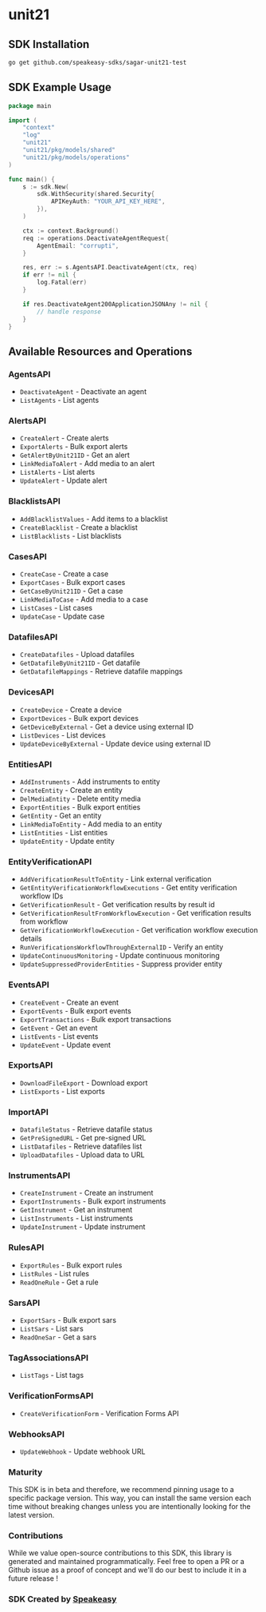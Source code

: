 # unit21

<!-- Start SDK Installation -->
## SDK Installation

```bash
go get github.com/speakeasy-sdks/sagar-unit21-test
```
<!-- End SDK Installation -->

## SDK Example Usage
<!-- Start SDK Example Usage -->
```go
package main

import (
    "context"
    "log"
    "unit21"
    "unit21/pkg/models/shared"
    "unit21/pkg/models/operations"
)

func main() {
    s := sdk.New(
        sdk.WithSecurity(shared.Security{
            APIKeyAuth: "YOUR_API_KEY_HERE",
        }),
    )

    ctx := context.Background()    
    req := operations.DeactivateAgentRequest{
        AgentEmail: "corrupti",
    }

    res, err := s.AgentsAPI.DeactivateAgent(ctx, req)
    if err != nil {
        log.Fatal(err)
    }

    if res.DeactivateAgent200ApplicationJSONAny != nil {
        // handle response
    }
}
```
<!-- End SDK Example Usage -->

<!-- Start SDK Available Operations -->
## Available Resources and Operations


### AgentsAPI

* `DeactivateAgent` - Deactivate an agent
* `ListAgents` - List agents

### AlertsAPI

* `CreateAlert` - Create alerts
* `ExportAlerts` - Bulk export alerts
* `GetAlertByUnit21ID` - Get an alert
* `LinkMediaToAlert` - Add media to an alert
* `ListAlerts` - List alerts
* `UpdateAlert` - Update alert

### BlacklistsAPI

* `AddBlacklistValues` - Add items to a blacklist
* `CreateBlacklist` - Create a blacklist
* `ListBlacklists` - List blacklists

### CasesAPI

* `CreateCase` - Create a case
* `ExportCases` - Bulk export cases
* `GetCaseByUnit21ID` - Get a case
* `LinkMediaToCase` - Add media to a case
* `ListCases` - List cases
* `UpdateCase` - Update case

### DatafilesAPI

* `CreateDatafiles` - Upload datafiles
* `GetDatafileByUnit21ID` - Get datafile
* `GetDatafileMappings` - Retrieve datafile mappings

### DevicesAPI

* `CreateDevice` - Create a device
* `ExportDevices` - Bulk export devices
* `GetDeviceByExternal` - Get a device using external ID
* `ListDevices` - List devices
* `UpdateDeviceByExternal` - Update device using external ID

### EntitiesAPI

* `AddInstruments` - Add instruments to entity
* `CreateEntity` - Create an entity
* `DelMediaEntity` - Delete entity media
* `ExportEntities` - Bulk export entities
* `GetEntity` - Get an entity
* `LinkMediaToEntity` - Add media to an entity
* `ListEntities` - List entities
* `UpdateEntity` - Update entity

### EntityVerificationAPI

* `AddVerificationResultToEntity` - Link external verification
* `GetEntityVerificationWorkflowExecutions` - Get entity verification workflow IDs
* `GetVerificationResult` - Get verification results by result id
* `GetVerificationResultFromWorkflowExecution` - Get verification results from workflow
* `GetVerificationWorkflowExecution` - Get verification workflow execution details
* `RunVerificationsWorkflowThroughExternalID` - Verify an entity
* `UpdateContinuousMonitoring` - Update continuous monitoring
* `UpdateSuppressedProviderEntities` - Suppress provider entity

### EventsAPI

* `CreateEvent` - Create an event
* `ExportEvents` - Bulk export events
* `ExportTransactions` - Bulk export transactions
* `GetEvent` - Get an event
* `ListEvents` - List events
* `UpdateEvent` - Update event

### ExportsAPI

* `DownloadFileExport` - Download export
* `ListExports` - List exports

### ImportAPI

* `DatafileStatus` - Retrieve datafile status
* `GetPreSignedURL` - Get pre-signed URL
* `ListDatafiles` - Retrieve datafiles list
* `UploadDatafiles` - Upload data to URL

### InstrumentsAPI

* `CreateInstrument` - Create an instrument
* `ExportInstruments` - Bulk export instruments
* `GetInstrument` - Get an instrument
* `ListInstruments` - List instruments
* `UpdateInstrument` - Update instrument

### RulesAPI

* `ExportRules` - Bulk export rules
* `ListRules` - List rules
* `ReadOneRule` - Get a rule

### SarsAPI

* `ExportSars` - Bulk export sars
* `ListSars` - List sars
* `ReadOneSar` - Get a sars

### TagAssociationsAPI

* `ListTags` - List tags

### VerificationFormsAPI

* `CreateVerificationForm` - Verification Forms API

### WebhooksAPI

* `UpdateWebhook` - Update webhook URL
<!-- End SDK Available Operations -->

### Maturity

This SDK is in beta and therefore, we recommend pinning usage to a specific package version.
This way, you can install the same version each time without breaking changes unless you are intentionally
looking for the latest version.

### Contributions

While we value open-source contributions to this SDK, this library is generated and maintained programmatically.
Feel free to open a PR or a Github issue as a proof of concept and we'll do our best to include it in a future release !

### SDK Created by [Speakeasy](https://docs.speakeasyapi.dev/docs/using-speakeasy/client-sdks)
